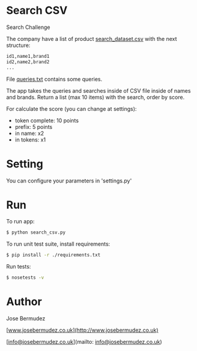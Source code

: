 # Search CSV
Search Challenge

The company have a list of product [search_dataset.csv](https://github.com/txemac/search_csv/blob/master/search_dataset.csv) with the next structure:
```sh
id1,name1,brand1
id2,name2,brand2
...
```

File [queries.txt](https://github.com/txemac/search_csv/blob/master/queries.txt) contains some queries.

The app takes the queries and searches inside of CSV file inside of names and brands. Return a list (max 10 items) with the search, order by score.

For calculate the score (you can change at settings):
- token complete: 10 points
- prefix: 5 points
- in name: x2
- in tokens: x1

# Setting
You can configure your parameters in 'settings.py'

# Run
To run app:
```sh
$ python search_csv.py
```
To run unit test suite, install requirements:
```sh
$ pip install -r ./requirements.txt
```
Run tests:
```sh
$ nosetests -v
```
# Author
Jose Bermudez

[www.josebermudez.co.uk](http://www.josebermudez.co.uk)

[info@josebermudez.co.uk](mailto: info@josebermudez.co.uk)
